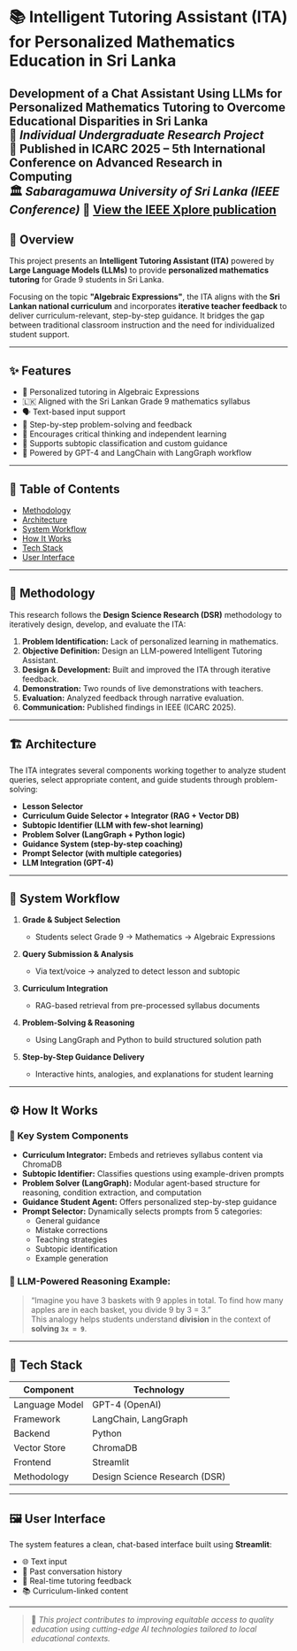 # 📚 Intelligent Tutoring Assistant (ITA) for Personalized Mathematics Education in Sri Lanka

**Development of a Chat Assistant Using LLMs for Personalized Mathematics Tutoring to Overcome Educational Disparities in Sri Lanka**  
🔬 *Individual Undergraduate Research Project*  
📅 Published in **ICARC 2025** – 5th International Conference on Advanced Research in Computing  
🏛️ *Sabaragamuwa University of Sri Lanka (IEEE Conference)*
🔗 [View the IEEE Xplore publication](https://ieeexplore.ieee.org/document/10963323)
---

## 🧠 Overview

This project presents an **Intelligent Tutoring Assistant (ITA)** powered by **Large Language Models (LLMs)** to provide **personalized mathematics tutoring** for Grade 9 students in Sri Lanka.  

Focusing on the topic **"Algebraic Expressions"**, the ITA aligns with the **Sri Lankan national curriculum** and incorporates **iterative teacher feedback** to deliver curriculum-relevant, step-by-step guidance. It bridges the gap between traditional classroom instruction and the need for individualized student support.

---

## ✨ Features

- 🧮 Personalized tutoring in Algebraic Expressions
- 🇱🇰 Aligned with the Sri Lankan Grade 9 mathematics syllabus
- 🗣️ Text-based input support
- 🔁 Step-by-step problem-solving and feedback
- 🎯 Encourages critical thinking and independent learning
- 🧩 Supports subtopic classification and custom guidance
- 🧠 Powered by GPT-4 and LangChain with LangGraph workflow

---

## 📌 Table of Contents

- [Methodology](#-methodology)
- [Architecture](#-architecture)
- [System Workflow](#-system-workflow)
- [How It Works](#-how-it-works)
- [Tech Stack](#-tech-stack)
- [User Interface](#-user-interface)

---

## 🧪 Methodology

This research follows the **Design Science Research (DSR)** methodology to iteratively design, develop, and evaluate the ITA:

1. **Problem Identification:** Lack of personalized learning in mathematics.
2. **Objective Definition:** Design an LLM-powered Intelligent Tutoring Assistant.
3. **Design & Development:** Built and improved the ITA through iterative feedback.
4. **Demonstration:** Two rounds of live demonstrations with teachers.
5. **Evaluation:** Analyzed feedback through narrative evaluation.
6. **Communication:** Published findings in IEEE (ICARC 2025).

---

## 🏗 Architecture

The ITA integrates several components working together to analyze student queries, select appropriate content, and guide students through problem-solving:

- **Lesson Selector**  
- **Curriculum Guide Selector + Integrator (RAG + Vector DB)**  
- **Subtopic Identifier (LLM with few-shot learning)**  
- **Problem Solver (LangGraph + Python logic)**  
- **Guidance System (step-by-step coaching)**  
- **Prompt Selector (with multiple categories)**  
- **LLM Integration (GPT-4)**  

---

## 🔁 System Workflow

1. **Grade & Subject Selection**  
   - Students select Grade 9 → Mathematics → Algebraic Expressions

2. **Query Submission & Analysis**  
   - Via text/voice → analyzed to detect lesson and subtopic

3. **Curriculum Integration**  
   - RAG-based retrieval from pre-processed syllabus documents

4. **Problem-Solving & Reasoning**  
   - Using LangGraph and Python to build structured solution path

5. **Step-by-Step Guidance Delivery**  
   - Interactive hints, analogies, and explanations for student learning

---

## ⚙️ How It Works

### 🧩 Key System Components

- **Curriculum Integrator:** Embeds and retrieves syllabus content via ChromaDB
- **Subtopic Identifier:** Classifies questions using example-driven prompts
- **Problem Solver (LangGraph):** Modular agent-based structure for reasoning, condition extraction, and computation
- **Guidance Student Agent:** Offers personalized step-by-step guidance
- **Prompt Selector:** Dynamically selects prompts from 5 categories:
  - General guidance
  - Mistake corrections
  - Teaching strategies
  - Subtopic identification
  - Example generation

### 🧠 LLM-Powered Reasoning Example:
> “Imagine you have 3 baskets with 9 apples in total. To find how many apples are in each basket, you divide 9 by 3 = 3.”  
> This analogy helps students understand **division** in the context of **solving `3x = 9`**.

---

## 🧰 Tech Stack

| Component | Technology |
|----------|------------|
| Language Model | GPT-4 (OpenAI) |
| Framework | LangChain, LangGraph |
| Backend | Python |
| Vector Store | ChromaDB |
| Frontend | Streamlit |
| Methodology | Design Science Research (DSR) |

---

## 🖼️ User Interface

The system features a clean, chat-based interface built using **Streamlit**:

- 🌐 Text input
- 💬 Past conversation history
- 🔁 Real-time tutoring feedback
- 📚 Curriculum-linked content

---

> 📌 *This project contributes to improving equitable access to quality education using cutting-edge AI technologies tailored to local educational contexts.*

